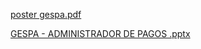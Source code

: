 [poster gespa.pdf](https://github.com/yesidvelasquez/proyecto-electiva/files/10099537/poster.gespa.pdf)

[GESPA - ADMINISTRADOR DE PAGOS .pptx](https://github.com/yesidvelasquez/proyecto-electiva/files/10016987/GESPA.-.ADMINISTRADOR.DE.PAGOS.pptx)

